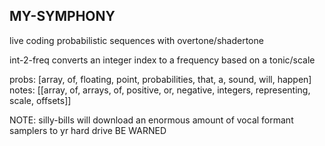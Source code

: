 MY-SYMPHONY
----------------------

live coding probabilistic sequences with overtone/shadertone

int-2-freq converts an integer index to a frequency based on a tonic/scale

probs: [array, of, floating, point, probabilities, that, a, sound, will, happen]
notes: [[array, of, arrays, of, positive, or, negative, integers, representing, scale, offsets]]


NOTE: silly-bills will download an enormous amount of vocal formant samplers to yr hard drive BE WARNED
